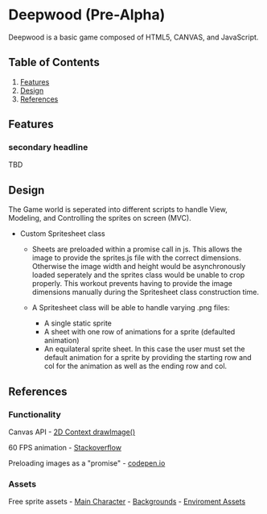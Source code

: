 # Deepwood (Pre-Alpha)
Deepwood is a basic game composed of HTML5, CANVAS, and JavaScript.

## Table of Contents
1. [Features](#feats)
1. [Design](#design)
1. [References](#ref)

## <a name="feats"></a> Features
### secondary headline
TBD


## <a name="design"></a> Design
The Game world is seperated into different scripts to handle View, Modeling, and Controlling the sprites on screen (MVC).

- Custom Spritesheet class
    - Sheets are preloaded within a promise call in js.  This allows the image to provide the sprites.js file with the correct dimensions.  Otherwise the image width and height would be asynchronously loaded seperately and the sprites class would be unable to crop properly.  This workout prevents having to provide the image dimensions manually during the Spritesheet class construction time. 
    
    - A Spritesheet class will be able to handle varying .png files:
      - A single static sprite
      - A sheet with one row of animations for a sprite (defaulted animation)
      - An equilateral sprite sheet.  In this case the user must set the default animation for a sprite by providing the starting row and col for the animation as well as the ending row and col.  
    
## <a name="refs"></a> References 
### Functionality
  Canvas API
    - [2D Context drawImage()](https://developer.mozilla.org/en-US/docs/Web/API/CanvasRenderingContext2D/drawImage)

  60 FPS animation
    - [Stackoverflow](https://stackoverflow.com/questions/19764018/controlling-fps-with-requestanimationframe)

  Preloading images as a "promise"
    - [codepen.io](https://codepen.io/isakov/pen/pogvWPY?editors=0010)

### Assets
  Free sprite assets
    - [Main Character](https://rvros.itch.io/animated-pixel-hero)
    - [Backgrounds](https://free-game-assets.itch.io/free-summer-pixel-art-backgrounds)
    - [Enviroment Assets](https://free-game-assets.itch.io/free-summer-pixel-art-backgrounds)